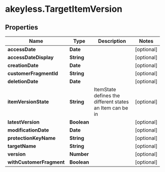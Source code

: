 # akeyless.TargetItemVersion

## Properties

Name | Type | Description | Notes
------------ | ------------- | ------------- | -------------
**accessDate** | **Date** |  | [optional] 
**accessDateDisplay** | **String** |  | [optional] 
**creationDate** | **Date** |  | [optional] 
**customerFragmentId** | **String** |  | [optional] 
**deletionDate** | **Date** |  | [optional] 
**itemVersionState** | **String** | ItemState defines the different states an Item can be in | [optional] 
**latestVersion** | **Boolean** |  | [optional] 
**modificationDate** | **Date** |  | [optional] 
**protectionKeyName** | **String** |  | [optional] 
**targetName** | **String** |  | [optional] 
**version** | **Number** |  | [optional] 
**withCustomerFragment** | **Boolean** |  | [optional] 


